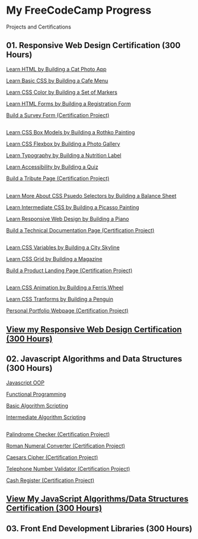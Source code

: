# My FreeCodeCamp Progress

Projects and Certifications

## 01. Responsive Web Design Certification (300 Hours) 

[Learn HTML by Building a Cat Photo App](https://github.com/RoshanArun/FreeCodeCamp-Certifications/tree/main/FreeCodeCamp%20Work/Responsive%20Web%20Design/Set1/Build%20a%20CatPhotoApp)

[Learn Basic CSS by Building a Cafe Menu](https://github.com/RoshanArun/FreeCodeCamp-Certifications/tree/main/FreeCodeCamp%20Work/Responsive%20Web%20Design/Set1/Build%20a%20Cafe%20Menu)

[Learn CSS Color by Building a Set of Markers](https://github.com/RoshanArun/FreeCodeCamp-Certifications/tree/main/FreeCodeCamp%20Work/Responsive%20Web%20Design/Set1/Build%20a%20Set%20of%20Markers)

[Learn HTML Forms by Building a Registration Form](https://github.com/RoshanArun/FreeCodeCamp-Certifications/tree/main/FreeCodeCamp%20Work/Responsive%20Web%20Design/Set1/Build%20a%20Registration%20Form)

[Build a Survey Form (Certification Project)](https://github.com/RoshanArun/FreeCodeCamp-Certifications/tree/main/FreeCodeCamp%20Work/Responsive%20Web%20Design/Set1/Build%20a%20Survey%20Form%20(Certification%20Project))

##

[Learn CSS Box Models by Building a Rothko Painting](https://github.com/RoshanArun/FreeCodeCamp-Certifications/tree/main/FreeCodeCamp%20Work/Responsive%20Web%20Design/Set2/Build%20a%20Rothko%20Painting)

[Learn CSS Flexbox by Building a Photo Gallery](https://github.com/RoshanArun/FreeCodeCamp-Certifications/tree/main/FreeCodeCamp%20Work/Responsive%20Web%20Design/Set2/Build%20a%20Photo%20Gallery)

[Learn Typography by Building a Nutrition Label](https://github.com/RoshanArun/FreeCodeCamp-Certifications/tree/main/FreeCodeCamp%20Work/Responsive%20Web%20Design/Set2/Build%20a%20Nutrition%20Label)

[Learn Accessibility by Building a Quiz](https://github.com/RoshanArun/FreeCodeCamp-Certifications/tree/main/FreeCodeCamp%20Work/Responsive%20Web%20Design/Set2/Build%20a%20Quiz)

[Build a Tribute Page (Certification Project)](https://github.com/RoshanArun/FreeCodeCamp-Certifications/tree/main/FreeCodeCamp%20Work/Responsive%20Web%20Design/Set2/Build%20a%20Tribute%20Page%20(Certification%20Project))

##

[Learn More About CSS Psuedo Selectors by Building a Balance Sheet](https://github.com/RoshanArun/FreeCodeCamp-Certifications/tree/main/FreeCodeCamp%20Work/Responsive%20Web%20Design/Set3/Build%20a%20Balance%20Sheet)

[Learn Intermediate CSS by Building a Picasso Painting](https://github.com/RoshanArun/FreeCodeCamp-Certifications/tree/main/FreeCodeCamp%20Work/Responsive%20Web%20Design/Set3/Build%20a%20Picasso%20Painting)

[Learn Responsive Web Design by Building a Piano](https://github.com/RoshanArun/FreeCodeCamp-Certifications/tree/main/FreeCodeCamp%20Work/Responsive%20Web%20Design/Set3/Build%20a%20Piano)

[Build a Technical Documentation Page (Certification Project)](https://github.com/RoshanArun/FreeCodeCamp-Certifications/tree/main/FreeCodeCamp%20Work/Responsive%20Web%20Design/Set3/Build%20a%20Technical%20Documentation%20Page%20(Certification%20Project))

##

[Learn CSS Variables by Building a City Skyline](https://github.com/RoshanArun/FreeCodeCamp-Certifications/tree/main/FreeCodeCamp%20Work/Responsive%20Web%20Design/Set4/Build%20a%20City%20Skyline)

[Learn CSS Grid by Building a Magazine](https://github.com/RoshanArun/FreeCodeCamp-Certifications/tree/main/FreeCodeCamp%20Work/Responsive%20Web%20Design/Set4/Build%20a%20Magazine)

[Build a Product Landing Page (Certification  Project)](https://github.com/RoshanArun/FreeCodeCamp-Certifications/tree/main/FreeCodeCamp%20Work/Responsive%20Web%20Design/Set4/Build%20a%20Product%20Landing%20Page)

##

[Learn CSS Animation by Building a Ferris Wheel](https://github.com/RoshanArun/FreeCodeCamp-Certifications/tree/main/FreeCodeCamp%20Work/Responsive%20Web%20Design/Set5/Build%20a%20Ferris%20Wheel)

[Learn CSS Tranforms by Building a Penguin](https://github.com/RoshanArun/FreeCodeCamp-Certifications/tree/main/FreeCodeCamp%20Work/Responsive%20Web%20Design/Set5/Build%20a%20Penguin)

[Personal Portfolio Webpage (Certification Project)](https://github.com/RoshanArun/FreeCodeCamp-Certifications/tree/main/FreeCodeCamp%20Work/Responsive%20Web%20Design/Set5/Personal%20Portfolio%20Website)

##
## [View my Responsive Web Design Certification (300 Hours)](https://www.freecodecamp.org/certification/RoshanArun/responsive-web-design)
##

## 02. Javascript Algorithms and Data Structures (300 Hours) 

[Javascript OOP](https://github.com/RoshanArun/FreeCodeCamp-Certifications/tree/main/FreeCodeCamp%20Work/Javascript/Javascript%20OOP)

[Functional Programming](https://github.com/RoshanArun/FreeCodeCamp-Certifications/tree/main/FreeCodeCamp%20Work/Javascript/Functional%20Programing)

[Basic Algorithm Scripting](https://github.com/RoshanArun/FreeCodeCamp-Certifications/tree/main/FreeCodeCamp%20Work/Javascript/Basic%20Algorithm%20Scripting)

[Intermediate Algorithm Scripting](https://github.com/RoshanArun/FreeCodeCamp-Certifications/tree/main/FreeCodeCamp%20Work/Javascript/Intermediate%20Algorithm%20Scripting)

##

[Palindrome Checker (Certification Project)](https://github.com/RoshanArun/FreeCodeCamp-Certifications/blob/main/FreeCodeCamp%20Work/Javascript/Java%20Certification%20Projects/palindromeChecker.js)

[Roman Numeral Converter (Certification Project)](https://github.com/RoshanArun/FreeCodeCamp-Certifications/blob/main/FreeCodeCamp%20Work/Javascript/Java%20Certification%20Projects/romanNumeralConverter.js)

[Caesars Cipher (Certification Project)](https://github.com/RoshanArun/FreeCodeCamp-Certifications/blob/main/FreeCodeCamp%20Work/Javascript/Java%20Certification%20Projects/caesarCipher.js)

[Telephone Number Validator (Certification Project)](https://github.com/RoshanArun/FreeCodeCamp-Certifications/blob/main/FreeCodeCamp%20Work/Javascript/Java%20Certification%20Projects/telephoneNumberValidator.js)

[Cash Register (Certification Project)](https://github.com/RoshanArun/FreeCodeCamp-Certifications/blob/main/FreeCodeCamp%20Work/Javascript/Java%20Certification%20Projects/telephoneNumberValidator.js)

##
## [View My JavaScript Algorithms/Data Structures Certification (300 Hours)](https://www.freecodecamp.org/certification/RoshanArun/javascript-algorithms-and-data-structures)
##

## 03. Front End Development Libraries (300 Hours) 